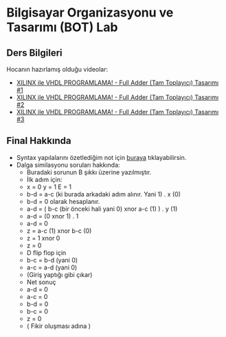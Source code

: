 # Bilgisayar Organizasyonu ve Tasarımı \(BOT\) Lab

## Ders Bilgileri

Hocanın hazırlamış olduğu videolar:

* [XILINX ile VHDL PROGRAMLAMA! - Full Adder \(Tam Toplayıcı\) Tasarımı \#1](https://www.youtube.com/watch?v=-SZuTT3xa18)
* [XILINX ile VHDL PROGRAMLAMA! - Full Adder \(Tam Toplayıcı\) Tasarımı \#2](https://www.youtube.com/watch?v=H7jihUQz-Io)
* [XILINX ile VHDL PROGRAMLAMA! - Full Adder \(Tam Toplayıcı\) Tasarımı \#3](https://www.youtube.com/watch?v=Sw5ktjHl1zc)

## Final Hakkında

* Syntax yapılalarını özetlediğim not için [buraya](https://drive.google.com/open?id=1Lwj1DfOjI5fjtEXjytVzUuFdR9wtMz7g) tıklayabilirsin.
* Dalga similasyonu soruları hakkında:
  * Buradaki sorunun B şıkkı üzerine yazılmıştır.
  * İlk adım için:
  * x = 0 y = 1 E = 1
  * b-d = a-c \(ki burada arkadaki adım alınır. Yani 1\) . x \(0\)
  * b-d = 0 olarak hesaplanır.
  * a-d = \( b-c \(bir önceki hali yani 0\) xnor a-c \(1\) \) . y \(1\)
  * a-d = \(0 xnor 1\) . 1
  * a-d = 0
  * z = a-c \(1\) xnor b-c \(0\)
  * z = 1 xnor 0
  * z = 0
  * D flip flop için
  * b-c = b-d \(yani 0\)
  * a-c = a-d \(yani 0\)
  * \(Giriş yaptığı gibi çıkar\)
  * Net sonuç
  * a-d = 0
  * a-c = 0
  * b-d = 0
  * b-c = 0
  * z = 0
  * \( Fikir oluşması adına \)

